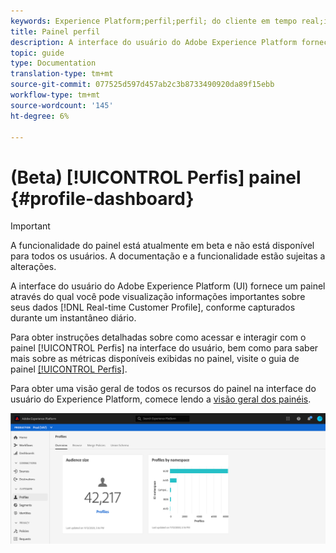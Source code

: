 ```yaml
---
keywords: Experience Platform;perfil;perfil; do cliente em tempo real;interface do usuário;personalização;painel do perfil;painel;user interface;customization;;
title: Painel perfil
description: A interface do usuário do Adobe Experience Platform fornece um painel através do qual você pode visualização informações importantes sobre os dados do Perfil do cliente em tempo real.
topic: guide
type: Documentation
translation-type: tm+mt
source-git-commit: 077525d597d457ab2c3b8733490920da89f15ebb
workflow-type: tm+mt
source-wordcount: '145'
ht-degree: 6%

---
```



# (Beta) [!UICONTROL Perfis] painel {#profile-dashboard}

>[!IMPORTANT]
>
>A funcionalidade do painel está atualmente em beta e não está disponível para todos os usuários. A documentação e a funcionalidade estão sujeitas a alterações.

A interface do usuário do Adobe Experience Platform (UI) fornece um painel através do qual você pode visualização informações importantes sobre seus dados [!DNL Real-time Customer Profile], conforme capturados durante um instantâneo diário.

Para obter instruções detalhadas sobre como acessar e interagir com o painel [!UICONTROL Perfis] na interface do usuário, bem como para saber mais sobre as métricas disponíveis exibidas no painel, visite o guia de painel [[!UICONTROL Perfis]](../../dashboards/guides/profiles.md).

Para obter uma visão geral de todos os recursos do painel na interface do usuário do Experience Platform, comece lendo a [visão geral dos painéis](../../dashboards/home.md).

![](../images/profile-dashboard/dashboard-overview.png)